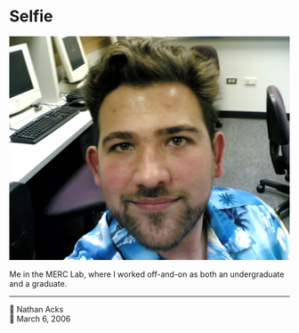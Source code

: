 # Selfie

![A selfie of myself in the UCD MERC Lab wearing a shockingly blue Hawaiian shirt](assets/fff1306c143568e9c6ee4a580207f4fe.webp)

Me in the MERC Lab, where I worked off-and-on as both an undergraduate and a graduate.

- - - -

<span aria-hidden="true">👤</span> Nathan Acks  
<span aria-hidden="true">📅</span> March 6, 2006
